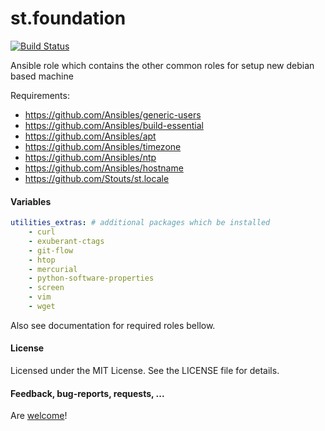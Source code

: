 st.foundation
=============

[![Build Status](https://travis-ci.org/Stouts/st.foundation.png)](https://travis-ci.org/Stouts/st.foundation)

Ansible role which contains the other common roles for setup new debian based machine

Requirements:

- https://github.com/Ansibles/generic-users
- https://github.com/Ansibles/build-essential
- https://github.com/Ansibles/apt
- https://github.com/Ansibles/timezone
- https://github.com/Ansibles/ntp
- https://github.com/Ansibles/hostname
- https://github.com/Stouts/st.locale

#### Variables

```yaml
utilities_extras: # additional packages which be installed
    - curl
    - exuberant-ctags
    - git-flow
    - htop
    - mercurial
    - python-software-properties
    - screen
    - vim
    - wget
```

Also see documentation for required roles bellow.

#### License

Licensed under the MIT License. See the LICENSE file for details.

#### Feedback, bug-reports, requests, ...

Are [welcome](https://github.com/Stouts/st.foundation/issues)!

